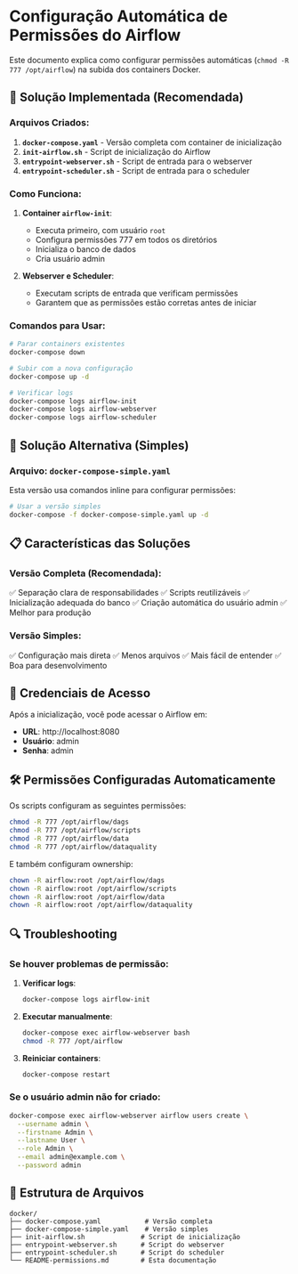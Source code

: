 # Configuração Automática de Permissões do Airflow

Este documento explica como configurar permissões automáticas (`chmod -R 777 /opt/airflow`) na subida dos containers Docker.

## 🚀 Solução Implementada (Recomendada)

### Arquivos Criados:

1. **`docker-compose.yaml`** - Versão completa com container de inicialização
2. **`init-airflow.sh`** - Script de inicialização do Airflow
3. **`entrypoint-webserver.sh`** - Script de entrada para o webserver
4. **`entrypoint-scheduler.sh`** - Script de entrada para o scheduler

### Como Funciona:

1. **Container `airflow-init`**: 
   - Executa primeiro, com usuário `root`
   - Configura permissões 777 em todos os diretórios
   - Inicializa o banco de dados
   - Cria usuário admin

2. **Webserver e Scheduler**:
   - Executam scripts de entrada que verificam permissões
   - Garantem que as permissões estão corretas antes de iniciar

### Comandos para Usar:

```bash
# Parar containers existentes
docker-compose down

# Subir com a nova configuração
docker-compose up -d

# Verificar logs
docker-compose logs airflow-init
docker-compose logs airflow-webserver
docker-compose logs airflow-scheduler
```

## 🔧 Solução Alternativa (Simples)

### Arquivo: `docker-compose-simple.yaml`

Esta versão usa comandos inline para configurar permissões:

```bash
# Usar a versão simples
docker-compose -f docker-compose-simple.yaml up -d
```

## 📋 Características das Soluções

### Versão Completa (Recomendada):
✅ Separação clara de responsabilidades
✅ Scripts reutilizáveis
✅ Inicialização adequada do banco
✅ Criação automática do usuário admin
✅ Melhor para produção

### Versão Simples:
✅ Configuração mais direta
✅ Menos arquivos
✅ Mais fácil de entender
✅ Boa para desenvolvimento

## 🔐 Credenciais de Acesso

Após a inicialização, você pode acessar o Airflow em:

- **URL**: http://localhost:8080
- **Usuário**: admin
- **Senha**: admin

## 🛠️ Permissões Configuradas Automaticamente

Os scripts configuram as seguintes permissões:

```bash
chmod -R 777 /opt/airflow/dags
chmod -R 777 /opt/airflow/scripts  
chmod -R 777 /opt/airflow/data
chmod -R 777 /opt/airflow/dataquality
```

E também configuram ownership:

```bash
chown -R airflow:root /opt/airflow/dags
chown -R airflow:root /opt/airflow/scripts
chown -R airflow:root /opt/airflow/data
chown -R airflow:root /opt/airflow/dataquality
```

## 🔍 Troubleshooting

### Se houver problemas de permissão:

1. **Verificar logs**:
   ```bash
   docker-compose logs airflow-init
   ```

2. **Executar manualmente**:
   ```bash
   docker-compose exec airflow-webserver bash
   chmod -R 777 /opt/airflow
   ```

3. **Reiniciar containers**:
   ```bash
   docker-compose restart
   ```

### Se o usuário admin não for criado:

```bash
docker-compose exec airflow-webserver airflow users create \
  --username admin \
  --firstname Admin \
  --lastname User \
  --role Admin \
  --email admin@example.com \
  --password admin
```

## 📁 Estrutura de Arquivos

```
docker/
├── docker-compose.yaml           # Versão completa
├── docker-compose-simple.yaml    # Versão simples
├── init-airflow.sh              # Script de inicialização
├── entrypoint-webserver.sh      # Script do webserver
├── entrypoint-scheduler.sh      # Script do scheduler
└── README-permissions.md        # Esta documentação
```
